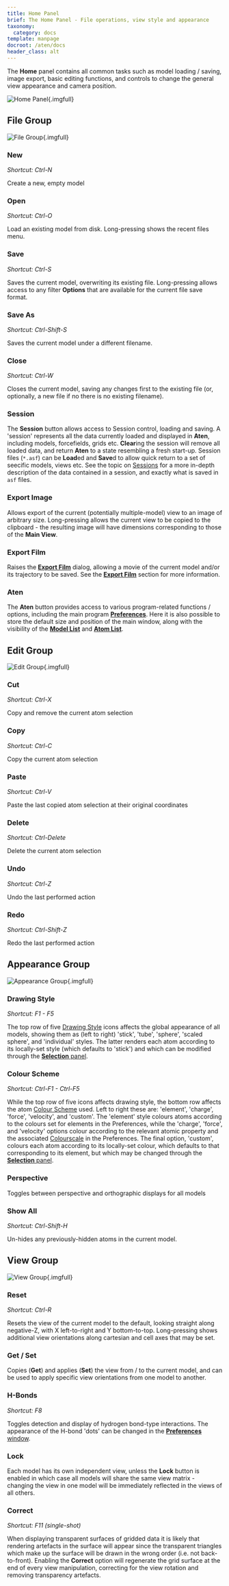 ```yaml
---
title: Home Panel
brief: The Home Panel - File operations, view style and appearance
taxonomy:
  category: docs
template: manpage
docroot: /aten/docs
header_class: alt
---
```


The **Home** panel contains all common tasks such as model loading / saving, image export, basic editing functions, and controls to change the general view appearance and camera position.

![Home Panel](panel.png){.imgfull}

## File Group <a id="file"></a>

![File Group](file.png){.imgfull}

### New

_Shortcut: Ctrl-N_

Create a new, empty model

### Open

_Shortcut: Ctrl-O_

Load an existing model from disk.  Long-pressing shows the recent files menu.

### Save

_Shortcut: Ctrl-S_

Saves the current model, overwriting its existing file.  Long-pressing allows access to any filter **Options** that are available for the current file save format.

### Save As

_Shortcut: Ctrl-Shift-S_

Saves the current model under a different filename.

### Close

_Shortcut: Ctrl-W_

Closes the current model, saving any changes first to the existing file (or, optionally, a new file if no there is no existing filename).

### Session

The **Session** button allows access to Session control, loading and saving.  A 'session' represents all the data currently loaded and displayed in **Aten**, including models, forcefields, grids etc.  **Clear**ing the session will remove all loaded data, and return **Aten** to a state resembling a fresh start-up. Session files (`*.asf`) can be **Load**ed and **Save**d to allow quick return to a set of seecific models, views etc. See the topic on [Sessions](/aten/docs/topics/sessions) for a more in-depth description of the data contained in a session, and exactly what is saved in `asf` files.

### Export Image

Allows export of the current (potentially multiple-model) view to an image of arbitrary size. Long-pressing allows the current view to be copied to the clipboard - the resulting image will have dimensions corresponding to those of the **Main View**.

### Export Film

Raises the [**Export Film**](/aten/docs/gui/exportfilm) dialog, allowing a movie of the current model and/or its trajectory to be saved. See the [**Export Film**](/aten/docs/gui/exportfilm) section for more information.

### Aten

The **Aten** button provides access to various program-related functions / options, including the main program [**Preferences**](/aten/docs/gui/prefs). Here it is also possible to store the default size and position of the main window, along with the visibility of the [**Model List**](/aten/docs/gui/mainwindow#modellist) and [**Atom List**](/aten/docs/gui/mainwindow#atomlist).

## Edit Group <a id="edit"></a>

![Edit Group](edit.png){.imgfull}

### Cut

_Shortcut: Ctrl-X_

Copy and remove the current atom selection

### Copy

_Shortcut: Ctrl-C_

Copy the current atom selection

### Paste

_Shortcut: Ctrl-V_

Paste the last copied atom selection at their original coordinates

### Delete

_Shortcut: Ctrl-Delete_

Delete the current atom selection

### Undo

_Shortcut: Ctrl-Z_

Undo the last performed action

### Redo

_Shortcut: Ctrl-Shift-Z_

Redo the last performed action

## Appearance Group <a id="appearance"></a>

![Appearance Group](appearance.png){.imgfull}

### Drawing Style

_Shortcut: F1 - F5_

The top row of five [Drawing Style](/aten/docs/enums/drawstyle) icons affects the global appearance of all models, showing them as (left to right) 'stick', 'tube', 'sphere', 'scaled sphere', and 'individual' styles. The latter renders each atom according to its locally-set style (which defaults to 'stick') and which can be modified through the [**Selection** panel](/aten/docs/gui/selection).

### Colour Scheme

_Shortcut: Ctrl-F1 - Ctrl-F5_

While the top row of five icons affects drawing style, the bottom row affects the atom [Colour Scheme](/aten/docs/enums/colourscheme) used.  Left to right these are: 'element', 'charge', 'force', 'velocity', and 'custom'. The 'element' style colours atoms according to the colours set for elements in the Preferences, while the 'charge', 'force', and 'velocity' options colour according to the relevant atomic property and the associated [Colourscale](/aten/docs/topics/colourscales) in the Preferences. The final option, 'custom', colours each atom according to its locally-set colour, which defaults to that corresponding to its element, but which may be changed through the [**Selection** panel](/aten/docs/gui/selection).

### Perspective

Toggles between perspective and orthographic displays for all models

### Show All

_Shortcut: Ctrl-Shift-H_

Un-hides any previously-hidden atoms in the current model.

## View Group <a id="view"></a>

![View Group](view.png){.imgfull}

### Reset

_Shortcut: Ctrl-R_

Resets the view of the current model to the default, looking straight along negative-Z, with X left-to-right and Y bottom-to-top. Long-pressing shows additional view orientations along cartesian and cell axes that may be set.

### Get / Set

Copies (**Get**) and applies (**Set**) the view from / to the current model, and can be used to apply specific view orientations from one model to another.

### H-Bonds

_Shortcut: F8_

Toggles detection and display of hydrogen bond-type interactions. The appearance of the H-bond 'dots' can be changed in the [**Preferences** window](/aten/docs/gui/prefs).

### Lock

Each model has its own independent view, unless the **Lock** button is enabled in which case all models will share the same view matrix - changing the view in one model will be immediately reflected in the views of all others.

### Correct

_Shortcut: F11 (single-shot)_

When displaying transparent surfaces of gridded data it is likely that rendering artefacts in the surface will appear since the transparent triangles which make up the surface will be drawn in the wrong order (i.e. not back-to-front). Enabling the **Correct** option will regenerate the grid surface at the end of every view manipulation, correcting for the view rotation and removing transparency artefacts.
